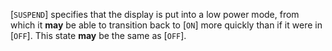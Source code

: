 [`SUSPEND`] specifies that the display is
put into a low power mode, from which it  **may**  be able to transition back
to [`ON`] more quickly than if it were in
[`OFF`].
This state  **may**  be the same as [`OFF`].